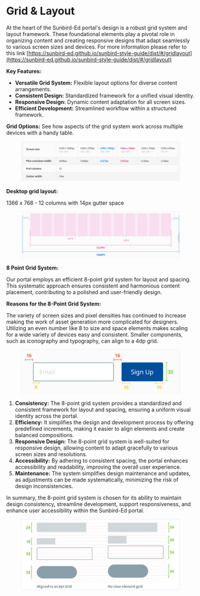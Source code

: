 # Grid & Layout

At the heart of the Sunbird-Ed portal's design is a robust grid system and layout framework. These foundational elements play a pivotal role in organizing content and creating responsive designs that adapt seamlessly to various screen sizes and devices. For more information please refer to this link [https://sunbird-ed.github.io/sunbird-style-guide/dist/#/gridlayout](https://sunbird-ed.github.io/sunbird-style-guide/dist/#/gridlayout)

**Key Features:**

* **Versatile Grid System:** Flexible layout options for diverse content arrangements.
* **Consistent Design:** Standardized framework for a unified visual identity.
* **Responsive Design:** Dynamic content adaptation for all screen sizes.
* **Efficient Development:** Streamlined workflow within a structured framework.

**Grid Options:** See how aspects of the grid system work across multiple devices with a handy table.

<figure><img src="../../../../.gitbook/assets/image (36).png" alt=""><figcaption></figcaption></figure>

**Desktop grid layout:**

1366 x 768 - 12 columns with 14px gutter space

<figure><img src="../../../../.gitbook/assets/image (37).png" alt=""><figcaption></figcaption></figure>

**8 Point Grid System:**

Our portal employs an efficient 8-point grid system for layout and spacing. This systematic approach ensures consistent and harmonious content placement, contributing to a polished and user-friendly design.

**Reasons for the 8-Point Grid System:**

The variety of screen sizes and pixel densities has continued to increase making the work of asset generation more complicated for designers. Utilizing an even number like 8 to size and space elements makes scaling for a wide variety of devices easy and consistent. Smaller components, such as iconography and typography, can align to a 4dp grid.

<figure><img src="../../../../.gitbook/assets/image (40).png" alt=""><figcaption></figcaption></figure>

1. **Consistency:** The 8-point grid system provides a standardized and consistent framework for layout and spacing, ensuring a uniform visual identity across the portal.
2. **Efficiency:** It simplifies the design and development process by offering predefined increments, making it easier to align elements and create balanced compositions.
3. **Responsive Design:** The 8-point grid system is well-suited for responsive design, allowing content to adapt gracefully to various screen sizes and resolutions.
4. **Accessibility:** By adhering to consistent spacing, the portal enhances accessibility and readability, improving the overall user experience.
5. **Maintenance:** The system simplifies design maintenance and updates, as adjustments can be made systematically, minimizing the risk of design inconsistencies.

In summary, the 8-point grid system is chosen for its ability to maintain design consistency, streamline development, support responsiveness, and enhance user accessibility within the Sunbird-Ed portal.

<figure><img src="../../../../.gitbook/assets/image (38).png" alt=""><figcaption></figcaption></figure>
